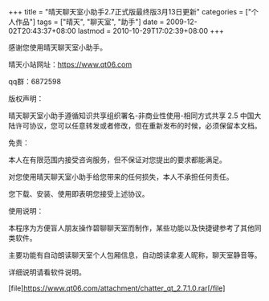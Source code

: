 +++
title = "晴天聊天室小助手2.7正式版最终版3月13日更新"
categories = ["个人作品"]
tags = ["晴天", "聊天室", "助手"]
date = 2009-12-02T20:43:37+08:00
lastmod = 2010-10-29T17:02:39+08:00
+++



感谢您使用晴天聊天室小助手。

晴天小站网址：https://www.qt06.com

qq群：6872598

版权声明：

晴天聊天室小助手遵循知识共享组织署名-非商业性使用-相同方式共享 2.5 中国大陆许可协议，您可以任意转发或者修改，但在重新发布的时候，必须保留本文档。

免责：

本人在有限范围内接受咨询服务，但不保证对您提出的要求都能满足。

对您使用晴天聊天室小助手给您带来的任何损失，本人不承担任何责任。

您下载、安装、使用即表明您接受上述协议。

使用说明：

本程序为方便盲人朋友操作碧聊聊天室而制作，某些功能以及快捷键参考了其他同类软件。

主要功能有自动朗读聊天室个人包厢信息，自动朗读拿麦人昵称，聊天室静音等。

详细说明请看软件说明。

[file]https://www.qt06.com/attachment/chatter_qt_2.7.1.0.rar[/file]

